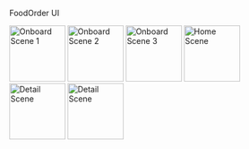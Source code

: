 FoodOrder UI

<div>
  <img src: "https://github.com/zulfuakgunes/FoodOrder/blob/main/images1.png" style="width:100px" alt="Onboard Scene 1">
  <img src: "https://github.com/zulfuakgunes/FoodOrder/blob/main/images2.png" style="width:100px" alt="Onboard Scene 2">
  <img src: "https://github.com/zulfuakgunes/FoodOrder/blob/main/images3.png" style="width:100px" alt="Onboard Scene 3">
  <img src: "https://github.com/zulfuakgunes/FoodOrder/blob/main/images4.png" style="width:100px" alt="Home Scene">
  <img src: "https://github.com/zulfuakgunes/FoodOrder/blob/main/images5.png" style="width:100px" alt="Detail Scene">
  <img src: "https://github.com/zulfuakgunes/FoodOrder/blob/main/images6.png" style="width:100px" alt="Detail Scene">
</div>
